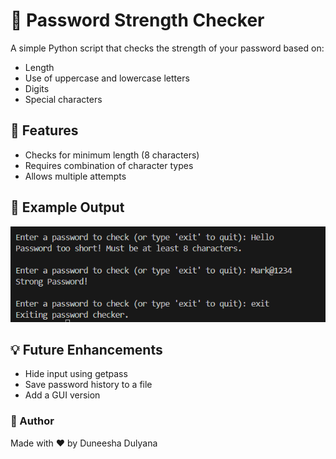 # 🔐 Password Strength Checker
A simple Python script that checks the strength of your password based on:
- Length
- Use of uppercase and lowercase letters
- Digits
- Special characters

## 🚀 Features

- Checks for minimum length (8 characters)
- Requires combination of character types
- Allows multiple attempts

## 📸 Example Output
![Screenshot of terminal showing strong and weak password results](Screenshot.png)

## 💡 Future Enhancements

- Hide input using getpass
- Save password history to a file
- Add a GUI version

### 🌟 Author
Made with ❤️ by Duneesha Dulyana



